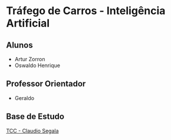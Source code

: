 # Tráfego de Carros - Inteligência Artificial

## Alunos

- Artur Zorron
- Oswaldo Henrique

## Professor Orientador

- Geraldo

## Base de Estudo

[TCC - Claudio Segala](https://github.com/geraldoprfilho/ClaudioSegalaTCC)
